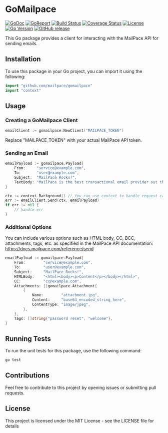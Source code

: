 # GoMailpace

[![GoDoc](https://pkg.go.dev/badge/github.com/mailpace/gomailpace)](https://pkg.go.dev/github.com/mailpace/gomailpace)
[![GoReport](https://goreportcard.com/badge/github.com/mailpace/gomailpace)](http://goreportcard.com/report/mailpace/gomailpace)
[![Build Status](https://circleci.com/gh/mailpace/gomailpace.svg?style=svg)](https://circleci.com/gh/mailpace/gomailpace)
[![Coverage Status](https://codecov.io/gh/mailpace/gomailpace/graph/badge.svg?token=7FP4G7OLY5)](https://codecov.io/gh/mailpace/gomailpace)
[![License](https://img.shields.io/badge/License-MIT-blue.svg)](https://opensource.org/licenses/MIT)
[![Go Version](https://img.shields.io/github/go-mod/go-version/mailpace/gomailpace)](https://golang.org/doc/go-get-installation)
[![GitHub release](https://img.shields.io/github/release/mailpace/gomailpace.svg)](https://github.com/mailpace/gomailpace/releases)

This Go package provides a client for interacting with the MailPace API for sending emails.

## Installation

To use this package in your Go project, you can import it using the following:

```go
import "github.com/mailpace/gomailpace"
import "context"
```

## Usage

### Creating a GoMailpace Client

```go
emailClient := gomailpace.NewClient("MAILPACE_TOKEN")
```

Replace "MAILPACE_TOKEN" with your actual MailPace API token.

### Sending an Email

```go
emailPayload := gomailpace.Payload{
    From:     "service@example.com",
    To:       "user@example.com",
    Subject:  "MailPace Rocks!",
    TextBody: "MailPace is the best transactional email provider out there",
}

ctx := context.Background() // You can use context to handle request cancellation, deadlines etc.
err := emailClient.Send(ctx, emailPayload)
if err != nil {
    // handle err
}
```


### Additional Options

You can include various options such as HTML body, CC, BCC, attachments, tags, etc. as specified in the MailPace API documentation: https://docs.mailpace.com/reference/send 

```go
emailPayload := gomailpace.Payload{
    From:        "service@example.com",
    To:          "user@example.com",
    Subject:     "MailPace Rocks!",
    HTMLBody:    "<html><body><p>Content</p></body></html>",
    CC:          "cc@example.com",
    Attachments: []gomailpace.Attachment{
        {
            Name:        "attachment.jpg",
            Content:     "base64_encoded_string_here",
            ContentType: "image/jpeg",
        },
    },
    Tags: []string{"password reset", "welcome"},
}

```

## Running Tests

To run the unit tests for this package, use the following command:

```bash
go test
```

## Contributions

Feel free to contribute to this project by opening issues or submitting pull requests.

## License

This project is licensed under the MIT License - see the LICENSE file for details
